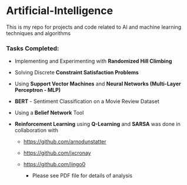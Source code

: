 # Artificial-Intelligence
This is my repo for projects and code related to AI and machine learning techniques and algorithms

### **Tasks Completed:**

- Implementing and Experimenting with **Randomized Hill Climbing**
- Solving Discrete **Constraint Satisfaction Problems**
- Using **Support Vector Machines** and **Neural Networks (Multi-Layer Perceptron - MLP)**
- **BERT** - Sentiment Classification on a Movie Review Dataset 
- Using a **Belief Network** Tool 
- **Reinforcement Learning** using **Q-Learning** and **SARSA** was done in collaboration with 

  - https://github.com/arnodunstatter

  - https://github.com/jxcronay

  - https://github.com/jingo0

    - Please see PDF file for details of analysis
